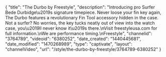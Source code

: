 {
    "title": "The Durbo by Freestyle",
    "description": "Introducing pro Surfer Bede Durbidge\u2019s signature timepiece. Never loose your fin key again, The Durbo features a revolutionary Fin Tool accessory hidden in the case. Not a surfer? No worries, the key tucks neatly out of view into the watch case, you\u2019ll never know it\u2019s there.\nVisit freestyleusa.com for full information.\nWe are performance timing.\nFreestyle",
    "channelid": "3764789",
    "videoid": "6380252",
    "date_created": "1440445681",
    "date_modified": "1470268989",
    "type": "captivate",
    "layout": "channelVideo",
    "url": "\/style\/the-durbo-by-freestyle\/3764789-6380252"
}